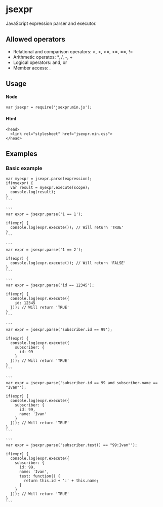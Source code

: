 # jsexpr

JavaScript expression parser and executor. 

## Allowed operators
  - Relational and comparison operators: >, <, >=, <=, ==, !=
  - Arithmetic operatos: *, /, -, +
  - Logical operators: and, or
  - Member access: .
  
## Usage
#### Node
```
var jsexpr = require('jsexpr.min.js');
```
#### Html
```
<head>
  <link rel="stylesheet" href="jsexpr.min.css">
</head>
```

## Examples

### Basic example
````
var myexpr = jsexpr.parse(expression);
if(myexpr) {
  var result = myexpr.execute(scope);
  console.log(result);
}
```

```
var expr = jsexpr.parse('1 == 1');

if(expr) {
  console.log(expr.execute()); // Will return 'TRUE'
}
```

```
var expr = jsexpr.parse('1 == 2');

if(expr) {
  console.log(expr.execute()); // Will return 'FALSE'
}
```

```
var expr = jsexpr.parse('id == 12345');

if(expr) {
  console.log(expr.execute({
    id: 12345
  })); // Will return 'TRUE'
}
```

```
var expr = jsexpr.parse('subscriber.id == 99');

if(expr) {
  console.log(expr.execute({
    subscriber: {
      id: 99
    }
  })); // Will return 'TRUE'
}
```

```
var expr = jsexpr.parse('subscriber.id == 99 and subscriber.name == "Ivan"');

if(expr) {
  console.log(expr.execute({
    subscriber: {
      id: 99,
      name: 'Ivan'
    }
  })); // Will return 'TRUE'
}
```

```
var expr = jsexpr.parse('subscriber.test() == "99:Ivan"');

if(expr) {
  console.log(expr.execute({
    subscriber: {
      id: 99,
      name: 'Ivan',
      test: function() {
        return this.id + ':' + this.name;
      }
    }
  })); // Will return 'TRUE'
}
```
